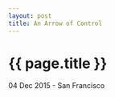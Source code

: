 ```yaml
---
layout: post
title: An Arrow of Control
---
```


{{ page.title }}
================

<p class="meta">04 Dec 2015 - San Francisco</p>

